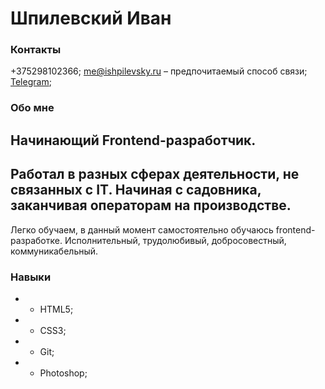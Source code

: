# Шпилевский Иван 

### Контакты
+375298102366;
me@ishpilevsky.ru – предпочитаемый способ связи;
[Telegram](https://https://t.me/ishpilevsky);

### Обо мне
Начинающий Frontend-разработчик.
---
Работал в разных сферах деятельности, не связанных с IT. Начиная с садовника, заканчивая операторам на производстве.
---
Легко обучаем, в данный момент самостоятельно обучаюсь frontend-разработке. Исполнительный, трудолюбивый, добросовестный, коммуникабельный.

### Навыки
- * HTML5; 
- * CSS3; 
- * Git;
- * Photoshop;